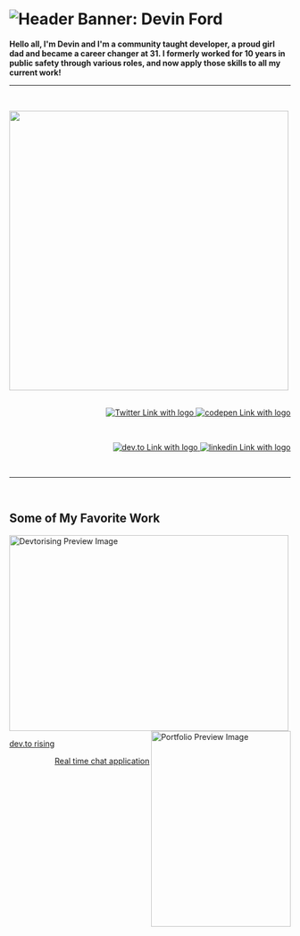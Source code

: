 # ![Header Banner: Devin Ford](https://i.imgur.com/6s3fSii.png)

**Hello all, I'm Devin and I'm a community taught developer, a proud girl dad and became a career changer at 31. I formerly worked for 10 years in public safety through various roles, and now apply those skills to all my current work!**

---

<br>

<p>
  <a href="https:/twitter.com/devindford"><img width="500" align='left' src="https://i.imgur.com/0lCN0e1.png"></a>
</p>
&nbsp;

<p align='right'>
<a href="https://twitter.com/intent/follow?screen_name=devindford">
  <img src="https://img.shields.io/twitter/follow/devindford?style=social" alt="Twitter Link with logo">
</a> 
<a href="https://codepen.io/devindford">
  <img src="https://img.shields.io/badge/CodePen-Follow-lightgrey?style=social&logo=CodePen" alt="codepen Link with logo">
</a> 
</p>  
&nbsp;

<p align='right'>
  <a href="https://dev.to/devindford">
  <img src="https://img.shields.io/badge/Blog%20on%20Dev.to-Follow-lightgrey?style=social&logo=dev.to" alt="dev.to Link with logo">
</a> 
<a href="https://linkedin.com/in/devindford">
  <img src="https://img.shields.io/badge/LinkedIn-Connect-blue?style=social&logo=LinkedIn" alt="linkedin Link with logo">
</a> 
</p>

<br>

---

<br>

## Some of My Favorite Work


<a href="https://devtorising.com">
  <img src="https://imgur.com/y3TEFrv.png" alt="Devtorising Preview Image" height="350" width="500">
</a>
 
  
<a href="https://chat.devinford.dev/">
  <img src="https://imgur.com/oCDMtNs.png" alt="Portfolio Preview Image" height="350" width="250" align="right">
</a> 

<br>

   <p align="left"> 
  <a href="https://devtorising.com">
  dev.to rising
  </a>
  </p>
  <p align="right">
  <a href="https://chat.devinford.dev/">
    Real time chat application
  </a>
  </p>

<!--
---

<p align='center'>
<img align='center' src="https://visitor-badge.glitch.me/badge?page_id=devindford.visitor-badge">
<p/>
-->
<!--
**devindford/devindford** is a ✨ _special_ ✨ repository because its `README.md` (this file) appears on your GitHub profile.

Here are some ideas to get you started:

- 🔭 I’m currently working on ...
- 🌱 I’m currently learning ...
- 👯 I’m looking to collaborate on ...
- 🤔 I’m looking for help with ...
- 💬 Ask me about ...
- 📫 How to reach me: ...
- 😄 Pronouns: ...
- ⚡ Fun fact: ...
-->
